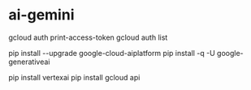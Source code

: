 # ai-gemini
gcloud auth print-access-token
gcloud auth list

pip install --upgrade google-cloud-aiplatform
pip install -q -U google-generativeai

pip install vertexai
pip install gcloud api

